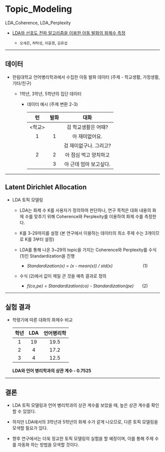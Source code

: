 # Topic_Modeling
LDA_Coherence, LDA_Perplexity

 * [LDA와 선호도 전파 알고리즘을 이용한 아동 발화의 화제수 측정](http://www.dbpia.co.kr/Journal/articleDetail?nodeId=NODE09301947)
 
   * `오세은`, `허탁성`, `이윤경`, `김유섭`
   
-----------------------------------------------

## 데이터

 * 한림대학교 언어병리학과에서 수집한 아동 발화 데이터 (주제 - 학교생활, 가정생활, 기타/친구)
 
   * 1학년, 3학년, 5학년의 집단 데이터
   
     * 데이터 예시 (주제 변환 2-3)

        |    턴    | 발화  | 대화  |
        | :------: | :---: | :-----: |
        |  <학교>  |      | 검 학교생활은 어때?          |
        |    1     |   1  | 아 재미없어요.               |
        |          |      | 검 재미없구나. 그리고?       |
        |    2     |   2  | 아 점심 먹고 양치하고        |
        |          |   3  | 아 근데 엄마 보고싶다.       |
        
-----------------------------------------------

## Latent Dirichlet Allocation

 * LDA 토픽 모델링
 
   * LDA는 화제 수 K를 사용자가 정의하여 판단하나, 연구 목적은 대화 내용의 화제 수를 맞추기 위해 Coherence와 Perplexity를 이용하여 화제 수를 측정한다.
   
   * K를 3-29까지를 설정 (본 연구에서 이용하는 데이터의 최소 주제 수는 3개이므로 K를 3부터 설정)
   
   * LDA를 통해 나온 3~29의 topic을 가지는 Coherence와 Perplexity를 수식 (1)인 Standardization을 진행
   
     * *Standardization(x) = (x - mean(x)) / std(x)* &nbsp;&nbsp;&nbsp;&nbsp;&nbsp;&nbsp;&nbsp;&nbsp;&nbsp;&nbsp;&nbsp;&nbsp;&nbsp;&nbsp;&nbsp;&nbsp;&nbsp;&nbsp;&nbsp;&nbsp;&nbsp;&nbsp;&nbsp;&nbsp;(1)
   
   * 수식 (2)에서 값이 제일 큰 것을 예측 결과로 정의
   
     * *f(co,pe) = Standardization(co) - Standardization(pe)* &nbsp;&nbsp;&nbsp;&nbsp;&nbsp;&nbsp;(2)

-----------------------------------------------

## 실험 결과

 * 학령기에 따른 대화의 화제수 비교
 
    |   학년  | LDA | 언어병리학  |
    | :-----: | :--: | :-----: |
    |    1    |  19  | 19.5 |
    |    2    |   4  | 17.2 |
    |    3    |   4  | 12.5 |
    
    **LDA와 언어 병리학과의 상관 계수 - 0.7525**
    
-----------------------------------------------

## 결론

  * LDA 토픽 모델링과 언어 병리학과의 상관 계수를 보았을 때, 높은 상관 계수를 확인할 수 있었다.
  
  * 하지만 LDA에서의 3학년과 5학년의 화제 수가 같게 나오므로, 다른 토픽 모델링을 모색할 필요가 있다.
  
  * 향후 연구에서는 더욱 정교한 토픽 모델링의 실험을 할 예정이며, 이를 통해 주제 수를 자동화 하는 방법을 모색할 것이다.
   
